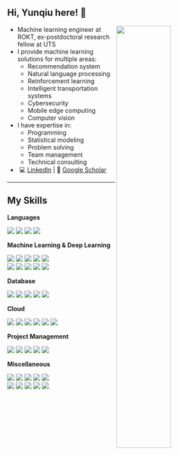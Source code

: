 ## Hi, Yunqiu here! 👋

[<img align="right" width="50%" src="https://github-readme-stats.vercel.app/api?username=YunqiuXu&count_private=true&show_icons=true&hide_border=true">](blahblahblahhh)

- Machine learning engineer at ROKT, ex-postdoctoral research fellow at UTS
- I provide machine learning solutions for multiple areas:
    * Recommendation system
    * Natural language processing
    * Reinforcement learning
    * Intelligent transportation systems
    * Cybersecurity
    * Mobile edge computing
    * Computer vision
- I have expertise in:
    * Programming
    * Statistical modeling
    * Problem solving
    * Team management
    * Technical consulting
- &nbsp;:computer:&nbsp;[LinkedIn](https://www.linkedin.com/in/yunqiu-xu-53052ab4/)&nbsp;|&nbsp;:link:&nbsp;[Google Scholar](https://scholar.google.com/citations?user=6kfxdwoAAAAJ)&nbsp;

---
## My Skills

**Languages**

![](https://img.shields.io/badge/-Python-3776AB?style=flat&logo=python&logoColor=white)
![](https://img.shields.io/badge/-Java-F7DF1E?style=flat&logo=java&logoColor=white)
![](https://img.shields.io/badge/-Perl-39457E?style=flat&logo=perl&logoColor=white)
![](https://img.shields.io/badge/-Solidity-363636?style=flat&logo=Solidity&logoColor=white)

**Machine Learning & Deep Learning**

![](https://img.shields.io/badge/-PyTorch-EE4C2C?style=flat&logo=pytorch&logoColor=white)
![](https://img.shields.io/badge/-TensorFlow-FF6F00?style=flat&logo=TensorFlow&logoColor=white)
![](https://img.shields.io/badge/-scikitlearn-F7931E?style=flat&logo=scikitlearn&logoColor=white)
![](https://img.shields.io/badge/-NumPy-013243?style=flat&logo=NumPy&logoColor=white)
![](https://img.shields.io/badge/-SciPy-8CAAE6?style=flat&logo=SciPy&logoColor=white)
<br>
![](https://img.shields.io/badge/-pandas-150458?style=flat&logo=pandas&logoColor=white)
![](https://img.shields.io/badge/-OpenAIGym-0081A5?style=flat&logo=OpenAIGym&logoColor=white)
![](https://img.shields.io/badge/-PyG-3C2179?style=flat&logo=pyg&logoColor=white)
![](https://img.shields.io/badge/-OpenCV-5C3EE8?style=flat&logo=OpenCV&logoColor=white)
![](https://img.shields.io/badge/-Dlib-008000?style=flat&logo=Dlib&logoColor=white)

**Database**

![](https://img.shields.io/badge/-MySQL-4479A1?style=flat&logo=MySQL&logoColor=white)
![](https://img.shields.io/badge/-SQLite-003B57?style=flat&logo=SQLite&logoColor=white)
![](https://img.shields.io/badge/-PostgreSQL-4169E1?style=flat&logo=PostgreSQL&logoColor=white)
![](https://img.shields.io/badge/-MongoDB-47A248?style=flat&logo=MongoDB&logoColor=white)
![](https://img.shields.io/badge/-Redis-DC382D?style=flat&logo=Redis&logoColor=white)

**Cloud**

![](https://img.shields.io/badge/-AWS-232F3E?style=flat&logo=AmazonAWS&logoColor=white)
![](https://img.shields.io/badge/-EC2-FF9900?style=flat&logo=AmazonEC2&logoColor=white)
![](https://img.shields.io/badge/-ECS-FF9900?style=flat&logo=AmazonECS&logoColor=white)
![](https://img.shields.io/badge/-S3-569A31?style=flat&logo=AmazonS3&logoColor=white)
![](https://img.shields.io/badge/-Lambda-FF9900?style=flat&logo=AmazonLambda&logoColor=white)
![](https://img.shields.io/badge/-Fargate-569A31?style=flat&logo=AmazonFargate&logoColor=white)

**Project Management**

![](https://img.shields.io/badge/-Git-F05032?style=flat&logo=Git&logoColor=white)
![](https://img.shields.io/badge/-Github-181717?style=flat&logo=Github&logoColor=white)
![](https://img.shields.io/badge/-Bitbucket-0052CC?style=flat&logo=Bitbucket&logoColor=white)
![](https://img.shields.io/badge/-Jira-0052CC?style=flat&logo=Jira&logoColor=white)
![](https://img.shields.io/badge/-Trello-0052CC?style=flat&logo=Trello&logoColor=white)

**Miscellaneous**

![](https://img.shields.io/badge/-Linux-FCC624?style=flat&logo=Linux&logoColor=white)
![](https://img.shields.io/badge/-Ubuntu-E95420?style=flat&logo=Ubuntu&logoColor=white)
![](https://img.shields.io/badge/-RedHat-EE0000?style=flat&logo=RedHat&logoColor=white)
![](https://img.shields.io/badge/-Docker-2496ED?style=flat&logo=Docker&logoColor=white)
![](https://img.shields.io/badge/-Jupyter-F37626?style=flat&logo=Jupyter&logoColor=white)
<br>
![](https://img.shields.io/badge/-Latex-008080?style=flat&logo=Latex&logoColor=white)
![](https://img.shields.io/badge/-Flask-000000?style=flat&logo=Flask&logoColor=white)
![](https://img.shields.io/badge/-FastAPI-009688?style=flat&logo=FastAPI&logoColor=white)
![](https://img.shields.io/badge/-Notion-000000?style=flat&logo=Notion&logoColor=white)
![](https://img.shields.io/badge/-SCP-000000?style=flat&logo=SCPFoundation&logoColor=white)




